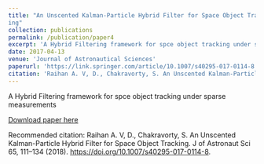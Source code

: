 ```yaml
---
title: "An Unscented Kalman-Particle Hybrid Filter for Space Object Track-
ing"
collection: publications
permalink: /publication/paper4
excerpt: 'A Hybrid Filtering framework for spce object tracking under sparse measurements'
date: 2017-04-13
venue: 'Journal of Astronautical Sciences'
paperurl: 'https://link.springer.com/article/10.1007/s40295-017-0114-8'
citation: 'Raihan A. V, D., Chakravorty, S. An Unscented Kalman-Particle Hybrid Filter for Space Object Tracking. J of Astronaut Sci 65, 111–134 (2018). https://doi.org/10.1007/s40295-017-0114-8'
---
```

A Hybrid Filtering framework for spce object tracking under sparse measurements

[Download paper here](http://academicpages.github.io/files/paper3.pdf)

Recommended citation: Raihan A. V, D., Chakravorty, S. An Unscented Kalman-Particle Hybrid Filter for Space Object Tracking. J of Astronaut Sci 65, 111–134 (2018). https://doi.org/10.1007/s40295-017-0114-8.

